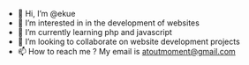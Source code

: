 - 👋 Hi, I’m @ekue
- 👀 I’m interested in in the development of websites
- 🌱 I’m currently learning php and javascript
- 💞️ I’m looking to collaborate on website development projects
- 📫 How to reach me ? My email is atoutmoment@gmail.com


